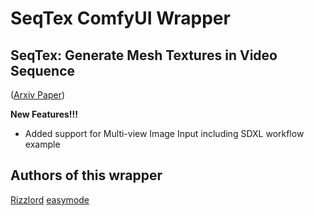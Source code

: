 # SeqTex ComfyUI Wrapper
## SeqTex: Generate Mesh Textures in Video Sequence
([Arxiv Paper](https://arxiv.org/abs/2507.04285))

**New Features!!!**
 -  Added support for Multi-view Image Input including SDXL workflow example

## Authors of this wrapper

[Rizzlord](https://github.com/Rizzlord)
[easymode](https://github.com/Easymode-ai)
